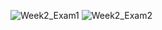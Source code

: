 ![Week2_Exam1](Introduktion/jf223rf_Summer23_Introduction/Week_2/Images/Week2_Exam1.pngIntroduktion/Week_2/Images/Week2_Exam1.png)
![Week2_Exam2](Introduktion\jf223rf_Summer23_Introduction\Week_2\Images\Week2_Exam2.pngIntroduktion\Week_2\Images\Week2_Exam2.png)
